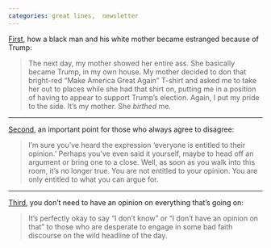 ```yaml
---
categories: great lines,  newsletter
---
```



[First](https://verysmartbrothas.theroot.com/how-trump-ruined-my-relationship-with-my-white-mother-1797935049), how a black man and his white mother became estranged because of Trump:

> The next day, my mother showed her entire ass. She basically became Trump, in my own house. My mother decided to don that bright-red “Make America Great Again” T-shirt and asked me to take her out to places while she had that shirt on, putting me in a position of having to appear to support Trump’s election. Again, I put my pride to the side. It’s my mother. She _birthed_ me.

* * *
[Second](https://theconversation.com/no-youre-not-entitled-to-your-opinion-9978), an important point for those who always agree to disagree:

> I’m sure you’ve heard the expression ‘everyone is entitled to their opinion.’ Perhaps you’ve even said it yourself, maybe to head off an argument or bring one to a close. Well, as soon as you walk into this room, it’s no longer true. You are not entitled to your opinion. You are only entitled to what you can argue for.

***
[Third](https://www.manrepeller.com/2019/04/art-of-not-having-opinions.html), you don’t need to have an opinion on everything that’s going on:

> It’s perfectly okay to say “I don’t know” or “I don’t have an opinion on that” to those who are desperate to engage in some bad faith discourse on the wild headline of the day.